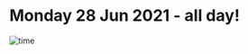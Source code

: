 # Monday 28 Jun 2021 - all day!
![time](https://github.com/rich-ctm/today/workflows/time/badge.svg)

